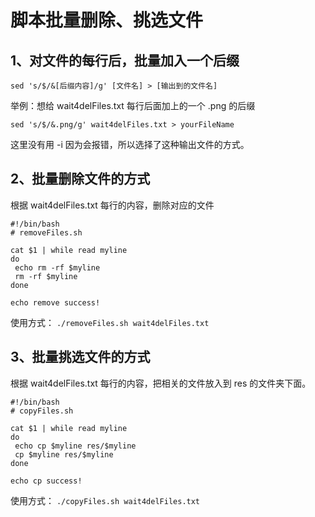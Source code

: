 # 脚本批量删除、挑选文件

## 1、对文件的每行后，批量加入一个后缀

```shell
sed 's/$/&[后缀内容]/g' [文件名] > [输出到的文件名]
```

举例：想给 wait4delFiles.txt 每行后面加上的一个 .png  的后缀

```shell
sed 's/$/&.png/g' wait4delFiles.txt > yourFileName
```

这里没有用 -i 因为会报错，所以选择了这种输出文件的方式。

## 2、批量删除文件的方式

根据 wait4delFiles.txt 每行的内容，删除对应的文件

```shell
#!/bin/bash
# removeFiles.sh

cat $1 | while read myline
do
 echo rm -rf $myline
 rm -rf $myline
done

echo remove success!
```

使用方式： `./removeFiles.sh wait4delFiles.txt`

## 3、批量挑选文件的方式

根据 wait4delFiles.txt 每行的内容，把相关的文件放入到 res 的文件夹下面。

```shell
#!/bin/bash
# copyFiles.sh

cat $1 | while read myline
do
 echo cp $myline res/$myline
 cp $myline res/$myline
done

echo cp success!
```

使用方式： `./copyFiles.sh wait4delFiles.txt`

